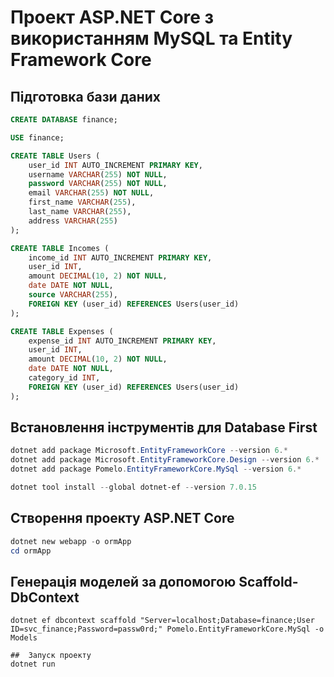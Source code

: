 # Проект ASP.NET Core з використанням MySQL та Entity Framework Core

##  Підготовка бази даних

```sql
CREATE DATABASE finance;

USE finance;

CREATE TABLE Users (
    user_id INT AUTO_INCREMENT PRIMARY KEY,
    username VARCHAR(255) NOT NULL,
    password VARCHAR(255) NOT NULL,
    email VARCHAR(255) NOT NULL,
    first_name VARCHAR(255),
    last_name VARCHAR(255),
    address VARCHAR(255)
);

CREATE TABLE Incomes (
    income_id INT AUTO_INCREMENT PRIMARY KEY,
    user_id INT,
    amount DECIMAL(10, 2) NOT NULL,
    date DATE NOT NULL,
    source VARCHAR(255),
    FOREIGN KEY (user_id) REFERENCES Users(user_id)
);

CREATE TABLE Expenses (
    expense_id INT AUTO_INCREMENT PRIMARY KEY,
    user_id INT,
    amount DECIMAL(10, 2) NOT NULL,
    date DATE NOT NULL,
    category_id INT,
    FOREIGN KEY (user_id) REFERENCES Users(user_id)
);
```

## Встановлення інструментів для Database First

```powershell
dotnet add package Microsoft.EntityFrameworkCore --version 6.*
dotnet add package Microsoft.EntityFrameworkCore.Design --version 6.*
dotnet add package Pomelo.EntityFrameworkCore.MySql --version 6.*

dotnet tool install --global dotnet-ef --version 7.0.15
```

## Створення проекту ASP.NET Core

```powershell
dotnet new webapp -o ormApp
cd ormApp
```

## Генерація моделей за допомогою Scaffold-DbContext
```
dotnet ef dbcontext scaffold "Server=localhost;Database=finance;User ID=svc_finance;Password=passw0rd;" Pomelo.EntityFrameworkCore.MySql -o Models

##  Запуск проекту
dotnet run
